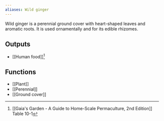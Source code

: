 ```yaml
---
aliases: Wild ginger
---
```

Wild ginger is a perennial ground cover with heart-shaped leaves and aromatic roots. It is used ornamentally and for its edible rhizomes.
## Outputs
- [[Human food]][^1]
## Functions
- [[Plant]]
- [[Perennial]]
- [[Ground cover]]

[^1]: [[Gaia's Garden - A Guide to Home-Scale Permaculture, 2nd Edition]] Table 10-1